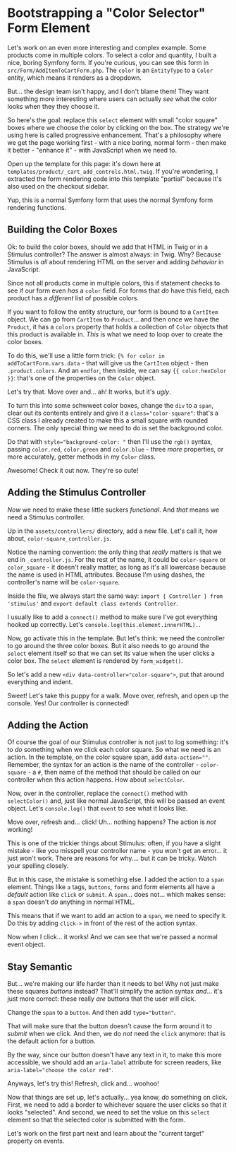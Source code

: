 # Bootstrapping a "Color Selector" Form Element

Let's work on an even more interesting and complex example. Some products come in
multiple colors. To select a color and quantity, I built a nice, boring Symfony
form. If you're curious, you can see this form in `src/Form/AddItemToCartForm.php`.
The `color` is an `EntityType` to a `Color` entity, which means it renders as a
dropdown.

But... the design team isn't happy, and I don't blame them! They want something
more interesting where users can actually *see* what the color looks when they
they choose it.

So here's the goal: replace this `select` element with small "color square" boxes
where we choose the color by clicking on the box. The strategy we're using here
is called progressive enhancement. That's a philosophy where we get the page
working first - with a nice boring, normal form - then make it better - "enhance
it" - with JavaScript when we need to.

Open up the template for this page: it's down here at
`templates/product/_cart_add_controls.html.twig`. If you're wondering, I extracted
the form rendering code into this template "partial" because it's also used on
the checkout sidebar.

Yup, this is a normal Symfony form that uses the normal Symfony form rendering
functions.

## Building the Color Boxes

Ok: to build the color boxes, should we add that HTML in Twig or in a Stimulus
controller? The answer is almost always: in Twig. Why? Because Stimulus is *all*
about rendering HTML on the server and adding *behavior* in JavaScript.

Since not all products come in multiple colors, this if statement checks to see
if our form even *has* a `color` field. For forms that *do* have this field,
each product has a *different* list of possible colors.

If you want to follow the entity structure, our form is bound to a `CartItem`
object. We can go from `CartItem` to `Product`... and then once we have the
`Product`, it has a `colors` property that holds a collection of `Color` objects
that this product is available in. *This* is what we need to loop over to create
the color boxes.

To do this, we'll use a little form trick: `{% for color in addToCartForm.vars.data` -
that will give us the `CartItem` object - then `.product.colors`. And an `endfor`,
then inside, we can say `{{ color.hexColor }}`: that's one of the properties on
the `Color` object.

Let's try that. Move over and... ah! It works, but it's *ugly*.

To turn this into some schwweet color boxes, change the `div` to a `span`, clear
out its contents entirely and give it a `class="color-square"`: that's a CSS class
I already created to make this a small square with rounded corners. The only
special thing *we* need to do is set the background color.

Do that with `style="background-color: "` then I'll use the `rgb()` syntax, passing
`color.red`, `color.green` and `color.blue` - three *more* properties, or more
accurately, getter methods in my `Color` class.

Awesome! Check it out now. They're so cute!

## Adding the Stimulus Controller

*Now* we need to make these little suckers *functional*. And *that* means we need
a Stimulus controller.

Up in the `assets/controllers/` directory, add a new file. Let's call it, how
about, `color-square_controller.js`.

Notice the naming convention: the only thing that *really* matters is that
we end in `_controller.js`. For the rest of the name, it could be `color-square`
or `color_square` - it doesn't really matter, as long as it's all lowercase
because the name is used in HTML attributes. Because I'm using dashes, the
controller's name will be `color-square`.

Inside the file, we always start the same way:
`import { Controller } from 'stimulus'` and `export default class extends Controller`.

I usually like to add a `connect()` method to make sure I've got everything
hooked up correctly. Let's `console.log(this.element.innerHTML).`.

Now, go activate this in the template. But let's think: we need the controller
to go around the three color boxes. But it also needs to go around the `select`
element itself so that we can set its value when the user clicks a color box.
The `select` element is rendered by `form_widget()`.

So let's add a new `<div data-controller="color-square">`, put that around
everything and indent.

Sweet! Let's take this puppy for a walk. Move over, refresh, and open up the
console. Yes! Our controller is connected!

## Adding the Action

Of course the goal of our Stimulus controller is not just to log something: it's
to *do* something when we click each color square. So what we need is an action.
In the template, on the color square span, add `data-action=""`. Remember, the
syntax for an action is the name of the controller - `color-square` - a `#`, then
name of the method that should be called on our controller when this
action happens. How about `selectColor`.

Now, over in the controller, replace the `connect()` method with `selectColor()`
and, just like normal JavaScript, this will be passed an event object. Let's
`console.log()` that `event` to see what it looks like.

Move over, refresh and... click! Uh... nothing happens? The action is *not* working!

This is one of the trickier things about Stimulus: often, if you have a slight
mistake - like you misspell your controller name - you won't get an error... it
just won't work. There are reasons for why.... but it can be tricky. Watch your
spelling closely.

But in this case, the mistake is something else. I added the action to a `span`
element. Things like `a` tags, `buttons`, `forms` and form elements all
have a *default* action like `click` or `submit`. A `span`... does not... which
makes sense: a `span` doesn't *do* anything in normal HTML.

This means that if we want to add an action to a `span`, we need to specify it.
Do this by adding `click->` in front of the rest of the action syntax.

Now when I click... it works! And we can see that we're passed a normal event
object.

## Stay Semantic

But... we're making our life harder than it needs to be! Why not just make these
squares *buttons* instead? That'll simplify the action syntax *and*... it's
just more correct: these really *are* buttons that the user will click.

Change the `span` to a `button`. And then add `type="button"`.

That will make sure that the button doesn't cause the form around it to
*submit* when we click. And then, we do *not* need the `click` anymore: that
is the default action for a button.

By the way, since our button doesn't have any text in it, to make this more
accessible, we should add an `aria-label` attribute for screen readers, like
`aria-label="choose the color red"`.

Anyways, let's try this! Refresh, click and... woohoo!

Now that things are set up, let's actually... yea know, *do* something on click.
First, we need to add a border to whichever square the user clicks so that it
looks "selected". And second, we need to set the value on this `select` element
so that the selected color is submitted with the form.

Let's work on the first part next and learn about the "current target" property
on events.
